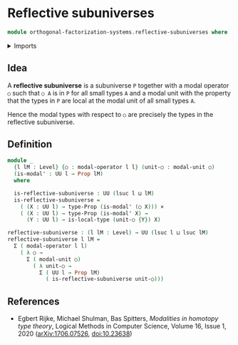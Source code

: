 # Reflective subuniverses

```agda
module orthogonal-factorization-systems.reflective-subuniverses where
```

<details><summary>Imports</summary>

```agda
open import foundation.cartesian-product-types
open import foundation.dependent-pair-types
open import foundation.propositions
open import foundation.universe-levels

open import orthogonal-factorization-systems.local-types
open import orthogonal-factorization-systems.modal-operators
```

</details>

## Idea

A **reflective subuniverse** is a subuniverse `P` together with a modal operator
`○` such that `○ A` is in `P` for all small types `A` and a modal unit with the
property that the types in `P` are local at the modal unit of all small types
`A`.

Hence the modal types with respect to `○` are precisely the types in the
reflective subuniverse.

## Definition

```agda
module _
  {l lM : Level} {○ : modal-operator l l} (unit-○ : modal-unit ○)
  (is-modal' : UU l → Prop lM)
  where

  is-reflective-subuniverse : UU (lsuc l ⊔ lM)
  is-reflective-subuniverse =
    ( (X : UU l) → type-Prop (is-modal' (○ X))) ×
    ( (X : UU l) → type-Prop (is-modal' X) →
      (Y : UU l) → is-local-type (unit-○ {Y}) X)

reflective-subuniverse : (l lM : Level) → UU (lsuc l ⊔ lsuc lM)
reflective-subuniverse l lM =
  Σ ( modal-operator l l)
    ( λ ○ →
      Σ ( modal-unit ○)
        ( λ unit-○ →
          Σ ( UU l → Prop lM)
            ( is-reflective-subuniverse unit-○)))
```

## References

- Egbert Rijke, Michael Shulman, Bas Spitters, _Modalities in homotopy type
  theory_, Logical Methods in Computer Science, Volume 16, Issue 1, 2020
  ([arXiv:1706.07526](https://arxiv.org/abs/1706.07526),
  [doi:10.23638](https://doi.org/10.23638/LMCS-16%281%3A2%292020))
